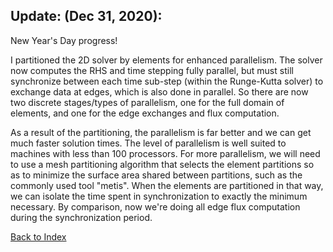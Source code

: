 ## Update: (Dec 31, 2020):

New Year's Day progress!

I partitioned the 2D solver by elements for enhanced parallelism. The solver now computes the RHS and time stepping fully
parallel, but must still synchronize between each time sub-step (within the Runge-Kutta solver) to exchange data at edges,
which is also done in parallel. So there are now two discrete stages/types of parallelism, one for the full domain of
elements, and one for the edge exchanges and flux computation.

As a result of the partitioning, the parallelism is far better and we can get much faster solution times. The level of
parallelism is well suited to machines with less than 100 processors. For more parallelism, we will need to use a mesh
partitioning algorithm that selects the element partitions so as to minimize the surface area shared between partitions, such
as the commonly used tool "metis". When the elements are partitioned in that way, we can isolate the time spent in
synchronization to exactly the minimum necessary. By comparison, now we're doing all edge flux computation during the
synchronization period.


[Back to Index](../CHANGELOG-2D.md)
